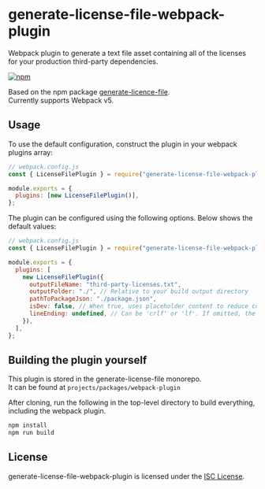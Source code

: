 # generate-license-file-webpack-plugin

Webpack plugin to generate a text file asset containing all of the licenses for your production third-party dependencies.

<a href="https://www.npmjs.com/package/generate-license-file-webpack-plugin">
  <img alt="npm" src="https://img.shields.io/npm/v/generate-license-file-webpack-plugin?logo=npm">
</a>

Based on the npm package [generate-licence-file](https://www.npmjs.com/package/generate-license-file).  
Currently supports Webpack v5.

## Usage

To use the default configuration, construct the plugin in your webpack plugins array:

```js
// webpack.config.js
const { LicenseFilePlugin } = require("generate-license-file-webpack-plugin");

module.exports = {
  plugins: [new LicenseFilePlugin()],
};
```

The plugin can be configured using the following options. Below shows the default values:

```js
// webpack.config.js
const { LicenseFilePlugin } = require("generate-license-file-webpack-plugin");

module.exports = {
  plugins: [
    new LicenseFilePlugin({
      outputFileName: "third-party-licenses.txt",
      outputFolder: "./", // Relative to your build output directory
      pathToPackageJson: "./package.json",
      isDev: false, // When true, uses placeholder content to reduce compilation time
      lineEnding: undefined, // Can be 'crlf' or 'lf'. If omitted, the system default will be used
    }),
  ],
};
```

## Building the plugin yourself

This plugin is stored in the generate-license-file monorepo.  
It can be found at `projects/packages/webpack-plugin`

After cloning, run the following in the top-level directory to build everything, including the webpack plugin.

```bash
npm install
npm run build
```

## License

generate-license-file-webpack-plugin is licensed under the [ISC License](./LICENSE.md).
